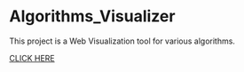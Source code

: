 # Algorithms_Visualizer

This project is a Web Visualization tool for various algorithms.

[CLICK HERE](https://thakurbipin200.github.io/Algorithm-Visualizer/index.html)
